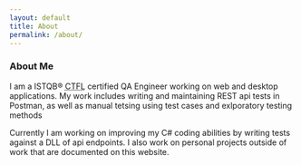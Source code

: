 ```yaml
---
layout: default
title: About
permalink: /about/
---
```


### About Me
I am a ISTQB® <abbr title="Certified Tester Foundation Level">CTFL</abbr> certified QA Engineer working on web and desktop applications. My work includes writing and maintaining REST api tests in Postman, as well as manual tetsing using test cases and exlporatory testing methods

Currently I am working on improving my C# coding abilities by writing tests against a DLL of api endpoints. I also work on personal projects outside of work that are documented on this website.
